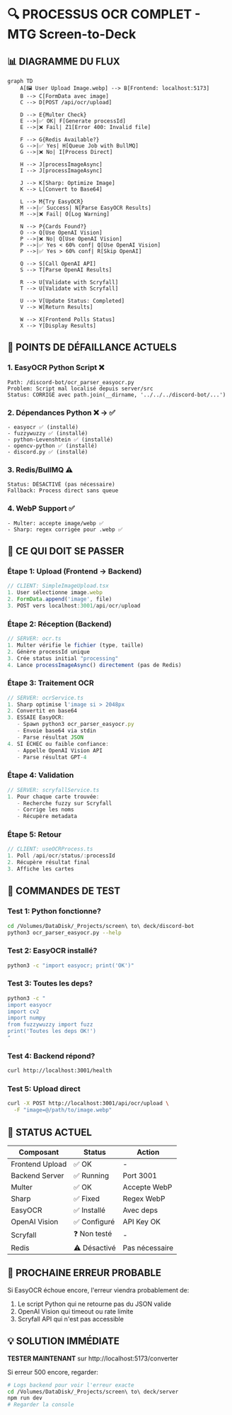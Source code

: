 # 🔍 PROCESSUS OCR COMPLET - MTG Screen-to-Deck

## 📊 DIAGRAMME DU FLUX

```mermaid
graph TD
    A[🖼️ User Upload Image.webp] --> B[Frontend: localhost:5173]
    B --> C[FormData avec image]
    C --> D[POST /api/ocr/upload]
    
    D --> E{Multer Check}
    E -->|✅ OK| F[Generate processId]
    E -->|❌ Fail| Z1[Error 400: Invalid file]
    
    F --> G{Redis Available?}
    G -->|✅ Yes| H[Queue Job with BullMQ]
    G -->|❌ No| I[Process Direct]
    
    H --> J[processImageAsync]
    I --> J[processImageAsync]
    
    J --> K[Sharp: Optimize Image]
    K --> L[Convert to Base64]
    
    L --> M{Try EasyOCR}
    M -->|✅ Success| N[Parse EasyOCR Results]
    M -->|❌ Fail| O[Log Warning]
    
    N --> P{Cards Found?}
    O --> Q[Use OpenAI Vision]
    P -->|❌ No| Q[Use OpenAI Vision]
    P -->|✅ Yes < 60% conf| Q[Use OpenAI Vision]
    P -->|✅ Yes > 60% conf| R[Skip OpenAI]
    
    Q --> S[Call OpenAI API]
    S --> T[Parse OpenAI Results]
    
    R --> U[Validate with Scryfall]
    T --> U[Validate with Scryfall]
    
    U --> V[Update Status: Completed]
    V --> W[Return Results]
    
    W --> X[Frontend Polls Status]
    X --> Y[Display Results]
```

## 🔴 POINTS DE DÉFAILLANCE ACTUELS

### 1. **EasyOCR Python Script** ❌
```
Path: /discord-bot/ocr_parser_easyocr.py
Problem: Script mal localisé depuis server/src
Status: CORRIGÉ avec path.join(__dirname, '../../../discord-bot/...')
```

### 2. **Dépendances Python** ❌ → ✅
```
- easyocr ✅ (installé)
- fuzzywuzzy ✅ (installé)
- python-Levenshtein ✅ (installé)
- opencv-python ✅ (installé)
- discord.py ✅ (installé)
```

### 3. **Redis/BullMQ** ⚠️
```
Status: DÉSACTIVÉ (pas nécessaire)
Fallback: Process direct sans queue
```

### 4. **WebP Support** ✅
```
- Multer: accepte image/webp ✅
- Sharp: regex corrigée pour .webp ✅
```

## 🎯 CE QUI DOIT SE PASSER

### Étape 1: Upload (Frontend → Backend)
```javascript
// CLIENT: SimpleImageUpload.tsx
1. User sélectionne image.webp
2. FormData.append('image', file)
3. POST vers localhost:3001/api/ocr/upload
```

### Étape 2: Réception (Backend)
```javascript
// SERVER: ocr.ts
1. Multer vérifie le fichier (type, taille)
2. Génère processId unique
3. Crée status initial "processing"
4. Lance processImageAsync() directement (pas de Redis)
```

### Étape 3: Traitement OCR
```javascript
// SERVER: ocrService.ts
1. Sharp optimise l'image si > 2048px
2. Convertit en base64
3. ESSAIE EasyOCR:
   - Spawn python3 ocr_parser_easyocr.py
   - Envoie base64 via stdin
   - Parse résultat JSON
4. SI ÉCHEC ou faible confiance:
   - Appelle OpenAI Vision API
   - Parse résultat GPT-4
```

### Étape 4: Validation
```javascript
// SERVER: scryfallService.ts
1. Pour chaque carte trouvée:
   - Recherche fuzzy sur Scryfall
   - Corrige les noms
   - Récupère metadata
```

### Étape 5: Retour
```javascript
// CLIENT: useOCRProcess.ts
1. Poll /api/ocr/status/:processId
2. Récupère résultat final
3. Affiche les cartes
```

## 🔧 COMMANDES DE TEST

### Test 1: Python fonctionne?
```bash
cd /Volumes/DataDisk/_Projects/screen\ to\ deck/discord-bot
python3 ocr_parser_easyocr.py --help
```

### Test 2: EasyOCR installé?
```bash
python3 -c "import easyocr; print('OK')"
```

### Test 3: Toutes les deps?
```bash
python3 -c "
import easyocr
import cv2
import numpy
from fuzzywuzzy import fuzz
print('Toutes les deps OK!')
"
```

### Test 4: Backend répond?
```bash
curl http://localhost:3001/health
```

### Test 5: Upload direct
```bash
curl -X POST http://localhost:3001/api/ocr/upload \
  -F "image=@/path/to/image.webp"
```

## 📝 STATUS ACTUEL

| Composant | Status | Action |
|-----------|--------|--------|
| Frontend Upload | ✅ OK | - |
| Backend Server | ✅ Running | Port 3001 |
| Multer | ✅ OK | Accepte WebP |
| Sharp | ✅ Fixed | Regex WebP |
| EasyOCR | ✅ Installé | Avec deps |
| OpenAI Vision | ✅ Configuré | API Key OK |
| Scryfall | ❓ Non testé | - |
| Redis | ⚠️ Désactivé | Pas nécessaire |

## 🚨 PROCHAINE ERREUR PROBABLE

Si EasyOCR échoue encore, l'erreur viendra probablement de:
1. Le script Python qui ne retourne pas du JSON valide
2. OpenAI Vision qui timeout ou rate limite
3. Scryfall API qui n'est pas accessible

## 💡 SOLUTION IMMÉDIATE

**TESTER MAINTENANT** sur http://localhost:5173/converter

Si erreur 500 encore, regarder:
```bash
# Logs backend pour voir l'erreur exacte
cd /Volumes/DataDisk/_Projects/screen\ to\ deck/server
npm run dev
# Regarder la console
```